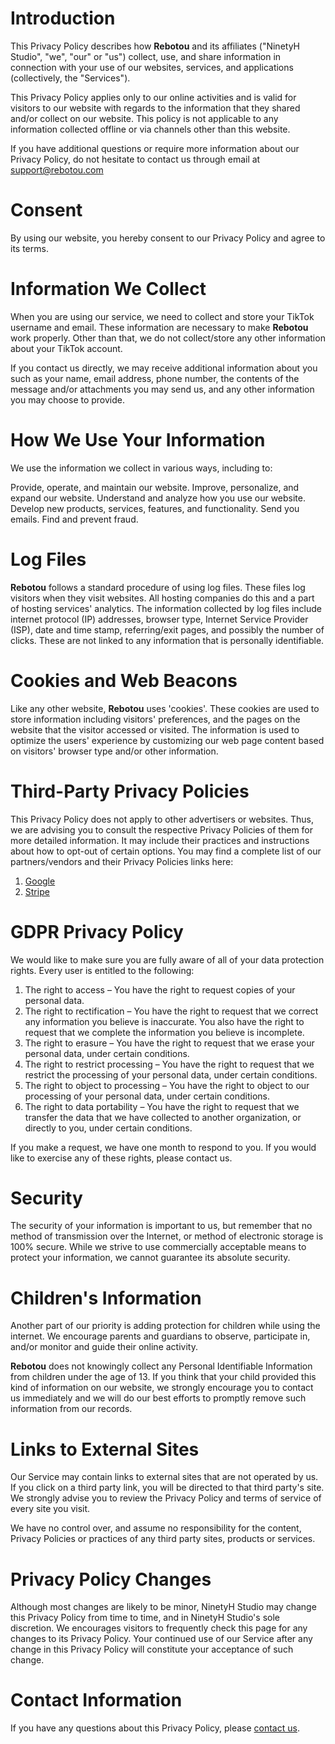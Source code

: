 # Introduction

This Privacy Policy describes how **Rebotou** and its affiliates ("NinetyH Studio", "we", "our" or "us") collect, use, and share information in connection with your use of our websites, services, and applications (collectively, the "Services").

This Privacy Policy applies only to our online activities and is valid for visitors to our website with regards to the information that they shared and/or collect on our website. This policy is not applicable to any information collected offline or via channels other than this website.

If you have additional questions or require more information about our Privacy Policy, do not hesitate to contact us through email at support@rebotou.com

# Consent

By using our website, you hereby consent to our Privacy Policy and agree to its terms.

# Information We Collect

When you are using our service, we need to collect and store your TikTok username and email. These information are necessary to make **Rebotou** work properly. Other than that, we do not collect/store any other information about your TikTok account.

If you contact us directly, we may receive additional information about you such as your name, email address, phone number, the contents of the message and/or attachments you may send us, and any other information you may choose to provide.

# How We Use Your Information

We use the information we collect in various ways, including to:

Provide, operate, and maintain our website.
Improve, personalize, and expand our website.
Understand and analyze how you use our website.
Develop new products, services, features, and functionality.
Send you emails.
Find and prevent fraud.

# Log Files

**Rebotou** follows a standard procedure of using log files. These files log visitors when they visit websites. All hosting companies do this and a part of hosting services' analytics. The information collected by log files include internet protocol (IP) addresses, browser type, Internet Service Provider (ISP), date and time stamp, referring/exit pages, and possibly the number of clicks. These are not linked to any information that is personally identifiable.

# Cookies and Web Beacons

Like any other website, **Rebotou** uses 'cookies'. These cookies are used to store information including visitors' preferences, and the pages on the website that the visitor accessed or visited. The information is used to optimize the users' experience by customizing our web page content based on visitors' browser type and/or other information.

# Third-Party Privacy Policies

This Privacy Policy does not apply to other advertisers or websites. Thus, we are advising you to consult the respective Privacy Policies of them for more detailed information. It may include their practices and instructions about how to opt-out of certain options. You may find a complete list of our partners/vendors and their Privacy Policies links here:

1. [Google](https://www.google.com/analytics/terms/)
2. [Stripe](https://stripe.com/privacy)

# GDPR Privacy Policy

We would like to make sure you are fully aware of all of your data protection rights. Every user is entitled to the following:

1. The right to access – You have the right to request copies of your personal data.
2. The right to rectification – You have the right to request that we correct any information you believe is inaccurate. You also have the right to request that we complete the information you believe is incomplete.
3. The right to erasure – You have the right to request that we erase your personal data, under certain conditions.
4. The right to restrict processing – You have the right to request that we restrict the processing of your personal data, under certain conditions.
5. The right to object to processing – You have the right to object to our processing of your personal data, under certain conditions.
6. The right to data portability – You have the right to request that we transfer the data that we have collected to another organization, or directly to you, under certain conditions.

If you make a request, we have one month to respond to you. If you would like to exercise any of these rights, please contact us.

# Security

The security of your information is important to us, but remember that no method of transmission over the Internet, or method of electronic storage is 100% secure. While we strive to use commercially acceptable means to protect your information, we cannot guarantee its absolute security.

# Children's Information

Another part of our priority is adding protection for children while using the internet. We encourage parents and guardians to observe, participate in, and/or monitor and guide their online activity.

**Rebotou** does not knowingly collect any Personal Identifiable Information from children under the age of 13. If you think that your child provided this kind of information on our website, we strongly encourage you to contact us immediately and we will do our best efforts to promptly remove such information from our records.

# Links to External Sites

Our Service may contain links to external sites that are not operated by us. If you click on a third party link, you will be directed to that third party's site. We strongly advise you to review the Privacy Policy and terms of service of every site you visit.

We have no control over, and assume no responsibility for the content, Privacy Policies or practices of any third party sites, products or services.

# Privacy Policy Changes

Although most changes are likely to be minor, NinetyH Studio may change this Privacy Policy from time to time, and in NinetyH Studio's sole discretion. We encourages visitors to frequently check this page for any changes to its Privacy Policy. Your continued use of our Service after any change in this Privacy Policy will constitute your acceptance of such change.

# Contact Information

If you have any questions about this Privacy Policy, please [contact us](mailto:support@rebotou.com).
